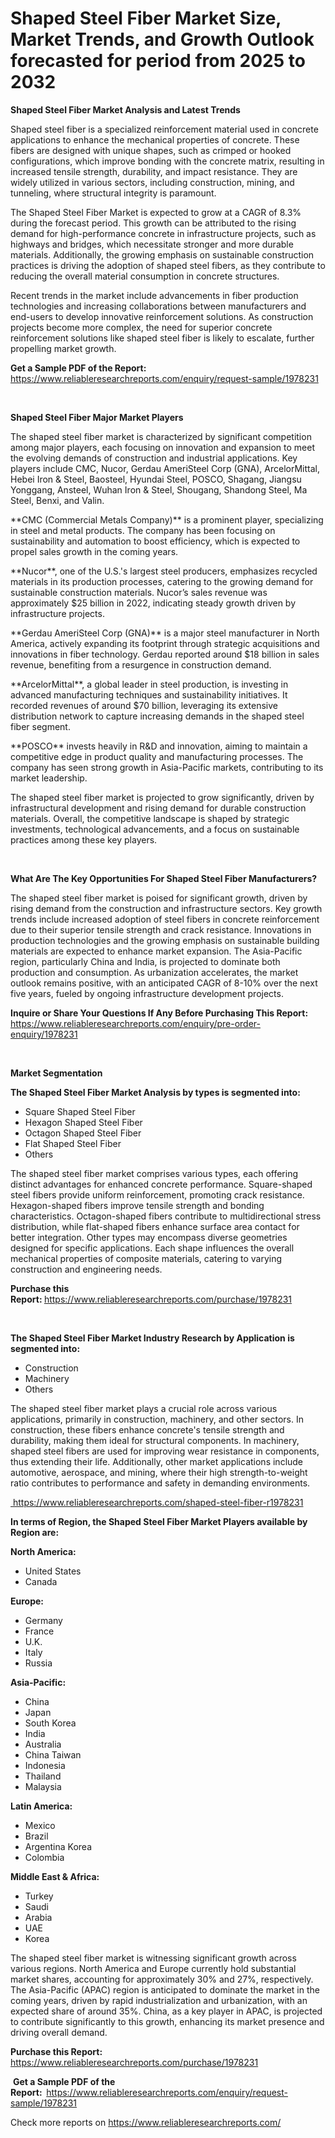 <p><h1>Shaped Steel Fiber Market Size, Market Trends, and Growth Outlook forecasted for period from 2025 to 2032</h1></p><p><strong>Shaped Steel Fiber Market Analysis and Latest Trends</strong></p>
<p><p>Shaped steel fiber is a specialized reinforcement material used in concrete applications to enhance the mechanical properties of concrete. These fibers are designed with unique shapes, such as crimped or hooked configurations, which improve bonding with the concrete matrix, resulting in increased tensile strength, durability, and impact resistance. They are widely utilized in various sectors, including construction, mining, and tunneling, where structural integrity is paramount.</p><p>The Shaped Steel Fiber Market is expected to grow at a CAGR of 8.3% during the forecast period. This growth can be attributed to the rising demand for high-performance concrete in infrastructure projects, such as highways and bridges, which necessitate stronger and more durable materials. Additionally, the growing emphasis on sustainable construction practices is driving the adoption of shaped steel fibers, as they contribute to reducing the overall material consumption in concrete structures. </p><p>Recent trends in the market include advancements in fiber production technologies and increasing collaborations between manufacturers and end-users to develop innovative reinforcement solutions. As construction projects become more complex, the need for superior concrete reinforcement solutions like shaped steel fiber is likely to escalate, further propelling market growth.</p></p>
<p><strong>Get a Sample PDF of the Report:&nbsp;</strong> <a href="https://www.reliableresearchreports.com/enquiry/request-sample/1978231?utm_campaign=2734&utm_medium=2&utm_source=Github&utm_content=ia&utm_term=03042025&utm_id=shaped-steel-fiber">https://www.reliableresearchreports.com/enquiry/request-sample/1978231</a></p>
<p>&nbsp;</p>
<p><strong>Shaped Steel Fiber Major Market Players</strong></p>
<p><p>The shaped steel fiber market is characterized by significant competition among major players, each focusing on innovation and expansion to meet the evolving demands of construction and industrial applications. Key players include CMC, Nucor, Gerdau AmeriSteel Corp (GNA), ArcelorMittal, Hebei Iron & Steel, Baosteel, Hyundai Steel, POSCO, Shagang, Jiangsu Yonggang, Ansteel, Wuhan Iron & Steel, Shougang, Shandong Steel, Ma Steel, Benxi, and Valin.</p><p>**CMC (Commercial Metals Company)** is a prominent player, specializing in steel and metal products. The company has been focusing on sustainability and automation to boost efficiency, which is expected to propel sales growth in the coming years. </p><p>**Nucor**, one of the U.S.'s largest steel producers, emphasizes recycled materials in its production processes, catering to the growing demand for sustainable construction materials. Nucor’s sales revenue was approximately $25 billion in 2022, indicating steady growth driven by infrastructure projects.</p><p>**Gerdau AmeriSteel Corp (GNA)** is a major steel manufacturer in North America, actively expanding its footprint through strategic acquisitions and innovations in fiber technology. Gerdau reported around $18 billion in sales revenue, benefiting from a resurgence in construction demand.</p><p>**ArcelorMittal**, a global leader in steel production, is investing in advanced manufacturing techniques and sustainability initiatives. It recorded revenues of around $70 billion, leveraging its extensive distribution network to capture increasing demands in the shaped steel fiber segment.</p><p>**POSCO** invests heavily in R&D and innovation, aiming to maintain a competitive edge in product quality and manufacturing processes. The company has seen strong growth in Asia-Pacific markets, contributing to its market leadership.</p><p>The shaped steel fiber market is projected to grow significantly, driven by infrastructural development and rising demand for durable construction materials. Overall, the competitive landscape is shaped by strategic investments, technological advancements, and a focus on sustainable practices among these key players.</p></p>
<p>&nbsp;</p>
<p><strong>What Are The Key Opportunities For Shaped Steel Fiber Manufacturers?</strong></p>
<p><p>The shaped steel fiber market is poised for significant growth, driven by rising demand from the construction and infrastructure sectors. Key growth trends include increased adoption of steel fibers in concrete reinforcement due to their superior tensile strength and crack resistance. Innovations in production technologies and the growing emphasis on sustainable building materials are expected to enhance market expansion. The Asia-Pacific region, particularly China and India, is projected to dominate both production and consumption. As urbanization accelerates, the market outlook remains positive, with an anticipated CAGR of 8-10% over the next five years, fueled by ongoing infrastructure development projects.</p></p>
<p><strong>Inquire or Share Your Questions If Any Before Purchasing This Report:</strong> <a href="https://www.reliableresearchreports.com/enquiry/pre-order-enquiry/1978231?utm_campaign=2734&utm_medium=2&utm_source=Github&utm_content=ia&utm_term=03042025&utm_id=shaped-steel-fiber">https://www.reliableresearchreports.com/enquiry/pre-order-enquiry/1978231</a></p>
<p>&nbsp;</p>
<p><strong>Market Segmentation</strong></p>
<p><strong>The Shaped Steel Fiber Market Analysis by types is segmented into:</strong></p>
<p><ul><li>Square Shaped Steel Fiber</li><li>Hexagon Shaped Steel Fiber</li><li>Octagon Shaped Steel Fiber</li><li>Flat Shaped Steel Fiber</li><li>Others</li></ul></p>
<p><p>The shaped steel fiber market comprises various types, each offering distinct advantages for enhanced concrete performance. Square-shaped steel fibers provide uniform reinforcement, promoting crack resistance. Hexagon-shaped fibers improve tensile strength and bonding characteristics. Octagon-shaped fibers contribute to multidirectional stress distribution, while flat-shaped fibers enhance surface area contact for better integration. Other types may encompass diverse geometries designed for specific applications. Each shape influences the overall mechanical properties of composite materials, catering to varying construction and engineering needs.</p></p>
<p><strong>Purchase this Report:&nbsp;</strong><a href="https://www.reliableresearchreports.com/purchase/1978231?utm_campaign=2734&utm_medium=2&utm_source=Github&utm_content=ia&utm_term=03042025&utm_id=shaped-steel-fiber">https://www.reliableresearchreports.com/purchase/1978231</a></p>
<p>&nbsp;</p>
<p><strong>The Shaped Steel Fiber Market Industry Research by Application is segmented into:</strong></p>
<p><ul><li>Construction</li><li>Machinery</li><li>Others</li></ul></p>
<p><p>The shaped steel fiber market plays a crucial role across various applications, primarily in construction, machinery, and other sectors. In construction, these fibers enhance concrete's tensile strength and durability, making them ideal for structural components. In machinery, shaped steel fibers are used for improving wear resistance in components, thus extending their life. Additionally, other market applications include automotive, aerospace, and mining, where their high strength-to-weight ratio contributes to performance and safety in demanding environments.</p></p>
<p><a href="https://www.reliableresearchreports.com/shaped-steel-fiber-r1978231?utm_campaign=2734&utm_medium=2&utm_source=Github&utm_content=ia&utm_term=03042025&utm_id=shaped-steel-fiber">&nbsp;https://www.reliableresearchreports.com/shaped-steel-fiber-r1978231</a></p>
<p><strong>In terms of Region, the Shaped Steel Fiber Market Players available by Region are:</strong></p>
<p>
    <p> <strong> North America: </strong>
        <ul>
            <li>United States</li>
            <li>Canada</li>
        </ul>
        </p> 
    <p> <strong> Europe: </strong>
        <ul>
            <li>Germany</li>
            <li>France</li>
            <li>U.K.</li>
            <li>Italy</li>
            <li>Russia</li>
        </ul>
        </p> 
    <p> <strong> Asia-Pacific: </strong>
        <ul>
            <li>China</li>
            <li>Japan</li>
            <li>South Korea</li>
            <li>India</li>
            <li>Australia</li>
            <li>China Taiwan</li>
            <li>Indonesia</li>
            <li>Thailand</li>
            <li>Malaysia</li>
        </ul>
        </p> 
    <p> <strong> Latin America: </strong>
        <ul>
            <li>Mexico</li>
            <li>Brazil</li>
            <li>Argentina Korea</li>
            <li>Colombia</li>
        </ul>
        </p> 
    <p> <strong> Middle East & Africa: </strong>
        <ul>
            <li>Turkey</li>
            <li>Saudi</li>
            <li>Arabia</li>
            <li>UAE</li>
            <li>Korea</li>
        </ul>
    </p>
    </p>
<p><p>The shaped steel fiber market is witnessing significant growth across various regions. North America and Europe currently hold substantial market shares, accounting for approximately 30% and 27%, respectively. The Asia-Pacific (APAC) region is anticipated to dominate the market in the coming years, driven by rapid industrialization and urbanization, with an expected share of around 35%. China, as a key player in APAC, is projected to contribute significantly to this growth, enhancing its market presence and driving overall demand.</p></p>
<p><strong>Purchase this Report: </strong><a href="https://www.reliableresearchreports.com/purchase/1978231?utm_campaign=2734&utm_medium=2&utm_source=Github&utm_content=ia&utm_term=03042025&utm_id=shaped-steel-fiber">https://www.reliableresearchreports.com/purchase/1978231</a></p>
<p>&nbsp;<strong>Get a Sample PDF of the Report:&nbsp;&nbsp;</strong><a href="https://www.reliableresearchreports.com/enquiry/request-sample/1978231?utm_campaign=2734&utm_medium=2&utm_source=Github&utm_content=ia&utm_term=03042025&utm_id=shaped-steel-fiber">https://www.reliableresearchreports.com/enquiry/request-sample/1978231</a></p>
<p><strong></strong></p>
<p>Check more reports on <a href="https://www.reliableresearchreports.com/?utm_campaign=2734&utm_medium=2&utm_source=Github&utm_content=ia&utm_term=03042025&utm_id=shaped-steel-fiber">https://www.reliableresearchreports.com/</a></p>